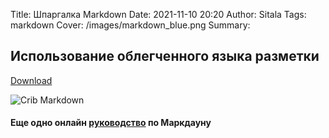 Title: Шпаргалка Markdown
Date: 2021-11-10 20:20
Author: Sitala
Tags: markdown
Cover: /images/markdown_blue.png
Summary:


## Использование облегченного языка разметки

[Download]({static}../images/markdown_cheatsheet.jpg)

![Crib Markdown]({static}../images/markdown_cheatsheet.jpg)


#### Еще одно онлайн [руководство][1] по Маркдауну

[1]: https://docs.microsoft.com/en-us/power-automate/approvals-markdown-support
